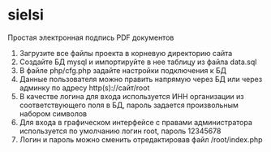 # sielsi
Простая электронная подпись PDF документов

1. Загрузите все файлы проекта в корневую директорию сайта
2. Создайте БД mysql и импортируйте в нее таблицу из файла data.sql
3. В файле php/cfg.php задайте настройки подключения к БД
4. Данные пользователя можно править напрямую через БД или через админку по адресу http(s)://сайт/root
5. В качестве логина для входа используется ИНН организации из соответствующего поля в БД, пароль задается произвольным набором символов
6. Для входа в графическом интерфейсе с правами администратора используется по умолчанию логин root, пароль 12345678
7. Логин и пароль можно сменить отредактировав файл /root/index.php
